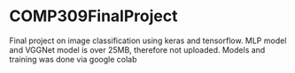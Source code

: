 # COMP309FinalProject
Final project on image classification using keras and tensorflow.
MLP model and VGGNet model is over 25MB, therefore not uploaded.
Models and training was done via google colab

